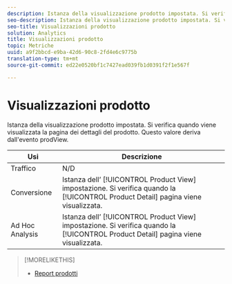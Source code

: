 ```yaml
---
description: Istanza della visualizzazione prodotto impostata. Si verifica quando viene visualizzata la pagina dei dettagli del prodotto. Questo valore deriva dall'evento prodView.
seo-description: Istanza della visualizzazione prodotto impostata. Si verifica quando viene visualizzata la pagina dei dettagli del prodotto. Questo valore deriva dall'evento prodView.
seo-title: Visualizzazioni prodotto
solution: Analytics
title: Visualizzazioni prodotto
topic: Metriche
uuid: a9f2bbcd-e9ba-42d6-90c8-2fd4e6c9775b
translation-type: tm+mt
source-git-commit: ed22e0520bf1c7427ead039fb1d0391f2f1e567f

---
```



# Visualizzazioni prodotto

Istanza della visualizzazione prodotto impostata. Si verifica quando viene visualizzata la pagina dei dettagli del prodotto. Questo valore deriva dall'evento prodView.

| Usi | Descrizione |
|---|---|
| Traffico | N/D |
| Conversione | Istanza dell’ [!UICONTROL Product View] impostazione. Si verifica quando la [!UICONTROL Product Detail] pagina viene visualizzata. |
| Ad Hoc Analysis | Istanza dell’ [!UICONTROL Product View] impostazione. Si verifica quando la [!UICONTROL Product Detail] pagina viene visualizzata. |

>[!MORELIKETHIS]
>
>* [Report prodotti](/help/components/c-variables/dimensionslist/reports-products.md)

